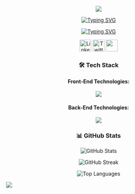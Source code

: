 <p align="center">
  <a href="https://github.com/CodeWhiteWeb"><img src="https://capsule-render.vercel.app/api?type=waving&color=0:ff1493,100:ffd700&height=120&section=header&animation=twinkling" /></a>
</p>

<p align="center">
  <a href="https://git.io/typing-svg">
    <img src="https://readme-typing-svg.herokuapp.com?font=Fira+Code&weight=500&size=24&pause=1000&color=FF1493&center=true&vCenter=true&repeat=false&width=435&lines=Rodolfo+Chivalan" alt="Typing SVG" />
  </a>
</p>

<p align="center">
  <a href="https://git.io/typing-svg">
    <img src="https://readme-typing-svg.herokuapp.com?font=Fira+Code&weight=500&size=24&pause=1000&color=FF1493&center=true&vCenter=true&width=435&lines=System+Engineering+Student" alt="Typing SVG" />
  </a>
</p>

<!-- Social icons section -->
<p align="center">
  <a href="https://www.linkedin.com/in/jonah-lawrence/"><img width="32px" alt="LinkedIn" title="LinkedIn" src="https://i.imgur.com/yRpa1dQ.png"/></a>
  <a href="https://twitter.com/DenverCoder1"><img width="32px" alt="Twitter" title="Twitter" src="https://i.imgur.com/AixJgnm.png"/></a>
  <a href="https://discord.gg/fPrdqh3Zfu" alt="Discord" title="Dev Pro Tips Discord Server"><img width="32px" src="https://i.imgur.com/OViZO8J.png"/></a>
</p>

<h3 align="center">🛠 Tech Stack </h3> 
<h4 align="center">Front-End Technologies:</h4>
<p align="center">
  <img src="https://skillicons.dev/icons?i=js,ts,html,css,react,nextjs,angular,sass,materialui,tailwind,figma" />
</p>

<h4 align="center"> Back-End Technologies: </h4>
<p align="center">
  <img src="https://skillicons.dev/icons?i=java,spring,python,nodejs,express,mongodb,mysql,postgres,redis,git" />
</p>


<h3 align="center">📊 GitHub Stats</h3>
<p align="center">
  <img src="https://github-readme-stats.vercel.app/api?username=Rodolfoba1&show_icons=true&theme=radical" alt="GitHub Stats" />
</p>

<p align="center">
  <img src="https://github-readme-streak-stats.herokuapp.com/?user=Rodolfoba1&theme=radical" alt="GitHub Streak" />
</p>

<p align="center">
  <img src="https://github-readme-stats.vercel.app/api/top-langs/?username=Rodolfoba1&layout=compact&theme=radical" alt="Top Languages" />
</p>

<p>
  <img src="https://capsule-render.vercel.app/api?type=waving&color=0:ff1493,100:ffd700&height=100&section=footer" />
</p>
